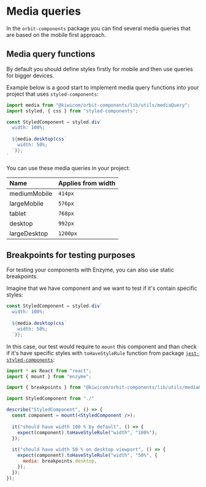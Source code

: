 # Media queries

In the `orbit-components` package you can find several media queries that are based on the mobile first approach.

## Media query functions

By default you should define styles firstly for mobile and then use queries for bigger devices.

Example below is a good start to implement media query functions into your project that uses `styled-components`:
```jsx
import media from "@kiwicom/orbit-components/lib/utils/mediaQuery";
import styled, { css } from "styled-components";

const StyledComponent = styled.div`
  width: 100%;
  
  ${media.desktop(css`
    width: 50%;
  `)};
`
```

You can use these media queries in your project:

| Name          | Applies from width    |
| :------------ | :-------------------- |
| mediumMobile  | `414px`               |
| largeMobile   | `576px`               |
| tablet        | `768px`               |
| desktop       | `992px`               |
| largeDesktop  | `1200px`              |

## Breakpoints for testing purposes

For testing your components with Enzyme, you can also use static breakpoints.

Imagine that we have component and we want to test if it's contain specific styles:
```jsx
const StyledComponent = styled.div`
  width: 100%;
  
  ${media.desktop(css`
    width: 50%;
  `)};
```

In this case, our test would require to `mount` this component and than check if it's have specific styles with `toHaveStyleRule` function from package [`jest-styled-components`](https://www.npmjs.com/package/jest-styled-components):
```jsx
import * as React from "react";
import { mount } from "enzyme";

import { breakpoints } from "@kiwicom/orbit-components/lib/utils/mediaQuery"

import StyledComponent from "./"

describe("StyledComponent", () => {
  const component = mount(<StyledComponent />);
  
  it("should have width 100 % by default", () => {
    expect(component).toHaveStyleRule("width", "100%");
  });
  
  it("should have width 50 % on desktop viewport", () => {
    expect(component).toHaveStyleRule("width", "50%", {
      media: breakpoints.desktop,
    });
  });
});
```
